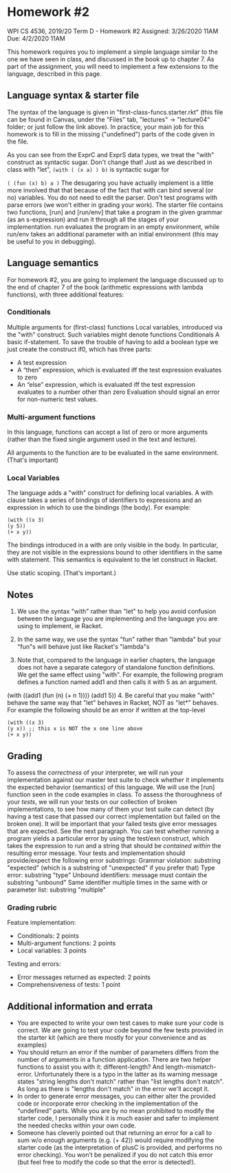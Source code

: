 # Homework #2
WPI CS 4536, 2019/20 Term D - Homework #2
Assigned: 3/26/2020 11AM
Due: 4/2/2020 11AM

This homework requires you to implement a simple language similar to the one we have seen in class, and discussed in the book up to chapter 7. As part of the assignment, you will need to implement a few extensions to the language, described in this page.

## Language syntax & starter file
The syntax of the language is given in "first-class-funcs.starter.rkt" (this file can be found in Canvas, under the "Files" tab, "lectures" -> "lecture04" folder; or just follow the link above). In practice, your main job for this homework is to fill in the missing ("undefined") parts of the code given in the file.

As you can see from the ExprC and ExprS data types, we treat the "with" construct as syntactic sugar. Don't change that! Just as we described in class with "let",
`(with ( (x a) ) b)`
is syntactic sugar for

`( (fun (x) b) a )`
The desugaring you have actually implement is a little more involved that that because of the fact that with can bind several (or no) variables.
You do not need to edit the parser. Don't test programs with parse errors (we won't either in grading your work).
The starter file contains two functions, [run] and [run/env] that take a program in the given grammar (as an s-expression) and run it through all the stages of your implementation. run evaluates the program in an empty environment, while run/env takes an additional parameter with an initial environment (this may be useful to you in debugging).

## Language semantics
For homework #2, you are going to implement the language discussed up to the end of chapter 7 of the book (arithmetic expressions with lambda functions), with three additional features:

### Conditionals
Multiple arguments for (first-class) functions
Local variables, introduced via the "with" construct. Such variables might denote functions
Conditionals
A basic if-statement. To save the trouble of having to add a boolean type we just create the construct if0, which has three parts:

- A test expression
- A “then” expression, which is evaluated iff the test expression
evaluates to zero
- An “else” expression, which is evaluated iff the test expression
evaluates to a number other than zero
Evaluation should signal an error for non-numeric test values.

### Multi-argument functions
In this language, functions can accept a list of zero or more arguments (rather than the fixed single argument used in the text and lecture).

All arguments to the function are to be evaluated in the same environment. (That's important)

### Local Variables
The language adds a "with" construct for defining local variables. A with clause takes a series of bindings of identifiers to expressions and an expression in which to use the bindings (the body). For example:

```
(with ((x 3)
(y 5))
(+ x y))
```

The bindings introduced in a with are only visible in the body. In particular, they are not visible in the expressions bound to other identifiers in the same with statement. This semantics is equivalent to the let construct in Racket.

Use static scoping. (That's important.)

## Notes
1. We use the syntax "with" rather than "let" to help you avoid confusion between the language you are implementing and the language you are using to implement, ie Racket.

2. In the same way, we use the syntax "fun" rather than "lambda" but your "fun"s will behave just like Racket's "lambda"s

3. Note that, compared to the language in earlier chapters, the language does not have a separate category of standalone function definitions. We get the same effect using "with". For example, the following program defines a function named add1 and then calls it with 5 as an argument.

(with ((add1 (fun (n) (+ n 1))))
(add1 5))
4. Be careful that you make "with" behave the same way that "let" behaves in Racket, NOT as "let\*" behaves. For example the following should be an error if written at the top-level

```
(with ((x 3)
(y x)) ;; this x is NOT the x one line above
(+ x y))
```

## Grading
To assess the *correctness* of your interpreter, we will run your implementation against our master test suite to check whether it implements the expected behavior (semantics) of this language. We will use the [run] function seen in the code examples in class.
To assess the thoroughness of your *tests*, we will run your tests on our collection of broken implementations, to see how many of them your test suite can detect (by having a test case that passed our correct implementation but failed on the broken one). It will be important that your failed tests give error messages that are expected. See the next paragraph.
You can test whether running a program yields a particular error by using the test/exn construct, which takes the expression to run and a string that should be *contained within* the resulting error message. Your tests and implementation should provide/expect the following error substrings:
Grammar violation: substring "expected" (which is a substring of  "unexpected" if you prefer that)
Type error: substring "type"
Unbound identifiers: message must contain the substring "unbound"
Same identifier multiple times in the same with or parameter list: substring "multiple"

### Grading rubric
Feature implementation:
- Conditionals: 2 points
- Multi-argument functions: 2 points
- Local variables: 3 points

Testing and errors:
- Error messages returned as expected: 2 points
- Comprehensiveness of tests: 1 point

## Additional information and errata
- You are expected to write your own test cases to make sure your code is correct. We are going to test your code beyond the few tests provided in the starter kit (which are there mostly for your convenience and as examples)
- You should return an error if the number of parameters differs from the number of arguments in a function application. There are two helper functions to assist you with it: different-length? And length-mismatch-error. Unfortunately there is a typo in the latter as its warning message states "string lengths don't match" rather than "list lengths don't match". As long as there is "lengths don't match" in the error we'll accept it.
- In order to generate error messages, you can either alter the provided code or incorporate error checking in the implementation of the “undefined” parts. While you are by no mean prohibited to modify the starter code, I personally think it is much easier and safer to implement the needed checks within your own code.
- Someone has cleverly pointed out that returning an error for a call to sum w/o enough arguments (e.g. (+ 42)) would require modifying the starter code (as the interpretation of plusC is provided, and performs no error checking). You won’t be penalized if you do not catch this error (but feel free to modify the code so that the error is detected!).